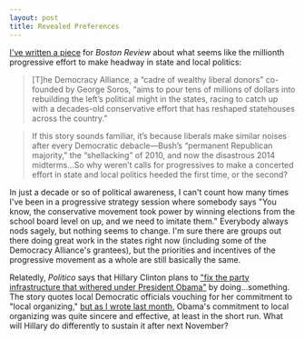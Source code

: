 ```yaml
---
layout: post
title: Revealed Preferences
---
```


[I've written a piece](http://bostonreview.net/blog/andrew-mayersohn-hahrie-han-elizabeth-mckenna-groundbreakers-organizing)
for _Boston Review_ about what seems like the millionth progressive effort to make headway
in state and local politics:

>[T]he Democracy Alliance, a “cadre of wealthy liberal donors” co-founded by George Soros, “aims to pour tens of millions of dollars into rebuilding the left’s political might in the states, racing to catch up with a decades-old conservative effort that has reshaped statehouses across the country.”

> If this story sounds familiar, it’s because liberals make similar noises after every Democratic debacle—Bush’s “permanent Republican majority,” the “shellacking” of 2010, and now the disastrous 2014 midterms...So why weren’t calls for progressives to make a concerted effort in state and local politics heeded the first time, or the second?

In just a decade or so of political awareness, I can't count how many times I've been in a 
progressive strategy session where somebody says "You know, the conservative movement took
power by winning elections from the school board level on up, and we need to imitate them."
Everybody always nods sagely, but nothing seems to change. I'm sure there are groups out there
doing great work in the states right now (including some of the Democracy Alliance's grantees),
but the priorities and incentives of the progressive movement as a whole are still basically the same.

Relatedly, _Politico_ says that Hillary Clinton plans to ["fix the party infrastructure
that withered under President Obama"](http://www.politico.com/story/2015/04/hillary-clinton-rebuild-democrats-state-117381.html)
by doing...something. The story quotes local Democratic officials vouching for her commitment
to "local organizing," [but as I wrote last month](http://bostonreview.net/blog/andrew-mayersohn-hahrie-han-elizabeth-mckenna-groundbreakers-organizing),
Obama's commitment to local organizing was quite sincere and effective, at least in the short run.
What will Hillary do differently to sustain it after next November?